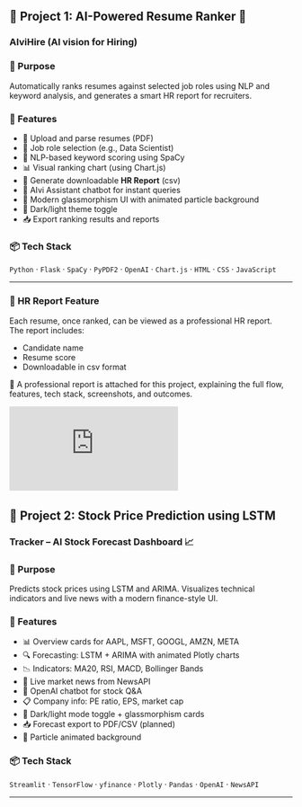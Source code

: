 ## 📁 Project 1: AI-Powered Resume Ranker 📑

### AIviHire (AI vision for Hiring)

### 🎯 Purpose
Automatically ranks resumes against selected job roles using NLP and keyword analysis, and generates a smart HR report for recruiters.

### 🚀 Features
- 📄 Upload and parse resumes (PDF)
- 📌 Job role selection (e.g., Data Scientist)
- 🧠 NLP-based keyword scoring using SpaCy
- 📊 Visual ranking chart (using Chart.js)
- 🧾 Generate downloadable **HR Report** (csv)
- 💬 AIvi Assistant chatbot for instant queries
- 🌌 Modern glassmorphism UI with animated particle background
- 🌙 Dark/light theme toggle
- 📥 Export ranking results and reports

### 📦 Tech Stack
`Python` · `Flask` · `SpaCy` · `PyPDF2` · `OpenAI` · `Chart.js` · `HTML` · `CSS` · `JavaScript`

---

### 📄 HR Report Feature
Each resume, once ranked, can be viewed as a professional HR report.  
The report includes:
- Candidate name
- Resume score
- Downloadable in csv format

📎 A professional report is attached for this project, explaining the full flow, features, tech stack, screenshots, and outcomes.

![Report](https://github.com/Patel-Riya-D/Projects/blob/main/Resume_Ranker/AIviHire_report.pdf)



## 📁 Project 2: Stock Price Prediction using LSTM

### Tracker – AI Stock Forecast Dashboard 📈

### 🎯 Purpose
Predicts stock prices using LSTM and ARIMA. Visualizes technical indicators and live news with a modern finance-style UI.

### 🚀 Features
- 📊 Overview cards for AAPL, MSFT, GOOGL, AMZN, META
- 🔍 Forecasting: LSTM + ARIMA with animated Plotly charts
- 📉 Indicators: MA20, RSI, MACD, Bollinger Bands
- 📰 Live market news from NewsAPI
- 🧠 OpenAI chatbot for stock Q&A
- 📋 Company info: PE ratio, EPS, market cap
- 🎨 Dark/light mode toggle + glassmorphism cards
- 📥 Forecast export to PDF/CSV (planned)
- 🌌 Particle animated background

### 📦 Tech Stack
`Streamlit` · `TensorFlow` · `yfinance` · `Plotly` · `Pandas` · `OpenAI` · `NewsAPI`

---



